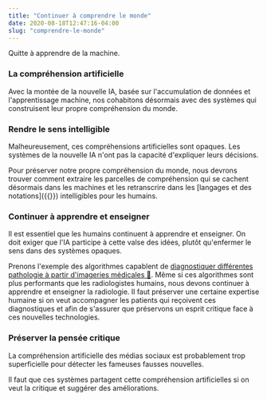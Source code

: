 ```yaml
---
title: "Continuer à comprendre le monde"
date: 2020-08-18T12:47:16-04:00
slug: "comprendre-le-monde"
---
```


Quitte à apprendre de la machine.
<!--more-->

### La compréhension artificielle

Avec la montée de la nouvelle IA, basée sur l'accumulation de données et l'apprentissage machine, 
nos cohabitons désormais avec des systèmes qui construisent leur propre compréhension du monde.

### Rendre le sens intelligible

Malheureusement, ces compréhensions artificielles sont opaques.
Les systèmes de la nouvelle IA n'ont pas la capacité d'expliquer leurs décisions.

Pour préserver notre propre compréhension du monde, nous devrons trouver comment
extraire les parcelles de compréhension qui se cachent désormais dans les machines
et les retranscrire dans les [langages et des notations]({{<ref we-need-code>}}) intelligibles pour les humains.

### Continuer à apprendre et enseigner

Il est essentiel que les humains continuent à apprendre et enseigner.
On doit exiger que l'IA participe à cette valse des idées, plutôt qu'enfermer le sens dans des systèmes opaques.

Prenons l'exemple des algorithmes capablent de <a href="https://www.radiologybusiness.com/topics/artificial-intelligence/hello-ai-goodbye-radiology-we-know-it" target="_blank">diagnostiquer différentes pathologie à partir d'imageries médicales 🔗</a>.
Même si ces algorithmes sont plus performants que les radiologistes humains, nous devons continuer à 
apprendre et enseigner la radiologie. 
Il faut préserver une certaine expertise humaine si on veut accompagner les patients qui reçoivent ces diagnostiques et 
afin de s'assurer que préservons un esprit critique face à ces nouvelles technologies.

### Préserver la pensée critique

La compréhension artificielle des médias sociaux est probablement trop superficielle pour détecter les fameuses fausses nouvelles.

Il faut que ces systèmes partagent cette compréhension artificielles si on veut la critique et suggérer des améliorations.




<!--
<a href="https://iris-recherche.qc.ca/blogue/l-autre-personnalite-de-la-decennie-les-expert-e-s?fbclid=IwAR3S89PVkX6B4YWMJval9FnQ5kYdA1ftoemB3As8Aso6WaX0imcuPEiRQX0" target="_blank">respecter l'expertise en démocratie</a>
-->
